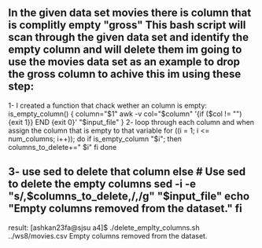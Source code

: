 In the given data set movies there is column that is complitly empty "gross"
This bash script will scan through the given data set and identify the empty column and will delete them
im going to use the movies data set as an example to drop the gross column
to achive this im using these step:
------------------------------------------------------------------------------------------------------------
1- I created a function that chack wether an column is empty:
is_empty_column() {
    column="$1"
     awk -v col="$column" '{if ($col != "") {exit 1}} END {exit 0}' "$input_file"
}
2- loop through each column and when assign the column that is empty to that variable
for ((i = 1; i <= num_columns; i++)); do
    if is_empty_column "$i"; then
        columns_to_delete+=" $i"
    fi
done

3- use sed to delete that column
else
    # Use sed to delete the empty columns
    sed -i -e "s/,$columns_to_delete,/,/g" "$input_file"
    echo "Empty columns removed from the dataset."
fi
------------------------------------------------------------------------------------------------------------
result:
[ashkan23fa@sjsu a4]$ ./delete_emplty_columns.sh ../ws8/movies.csv
Empty columns removed from the dataset.
